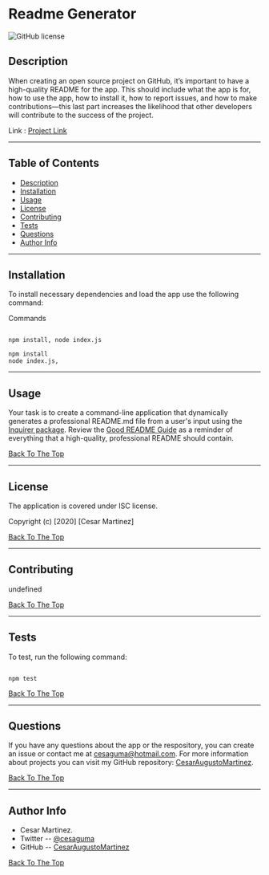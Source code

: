 # Readme Generator 

![GitHub license](https://img.shields.io/badge/License-ISC-blue.svg)

## Description

When creating an open source project on GitHub, it’s important to have a high-quality README for the app. This should include what the app is for, how to use the app, how to install it, how to report issues, and how to make contributions&mdash;this last part increases the likelihood that other developers will contribute to the success of the project. 

Link : [Project Link](https://github.com/CesarAugustoMartinez)

---

## Table of Contents

- [Description](#description)
- [Installation](#installation)
- [Usage](#usage)
- [License](#license)
- [Contributing](#contributing)
- [Tests](#tests)
- [Questions](#tests)
- [Author Info](#author-info)

---

## Installation

To install necessary dependencies and load the app use the following command:

Commands 

``` 

npm install, node index.js

npm install 
node index.js,

```

---

## Usage

Your task is to create a command-line application that dynamically generates a professional README.md file from a user's input using the [Inquirer package](https://www.npmjs.com/package/inquirer). Review the [Good README Guide](../../01-HTML-Git-CSS/04-Important/Good-README-Guide/README.md) as a reminder of everything that a high-quality, professional README should contain.

[Back To The Top](#Readme-Generator)

---

## License

The application is covered under ISC license.

Copyright (c) [2020] [Cesar Martinez]

[Back To The Top](#Readme-Generator)

---

## Contributing

undefined

[Back To The Top](#Readme-Generator)

---

## Tests

To test, run the following command:

```

npm test

```

[Back To The Top](#Readme-Generator)

---

## Questions

If you have any questions about the app or the respository, you can create an issue or contact me at cesaguma@hotmail.com.
For more information about projects you can visit my GitHub repository: [CesarAugustoMartinez](https://github.com/CesarAugustoMartinez/).

[Back To The Top](#Readme-Generator)

---

## Author Info

- Cesar Martinez.
- Twitter -- [@cesaguma](https://twitter.com/cesaguma)
- GitHub -- [CesarAugustoMartinez](https://github.com/CesarAugustoMartinez)

[Back To The Top](#Readme-Generator) 
